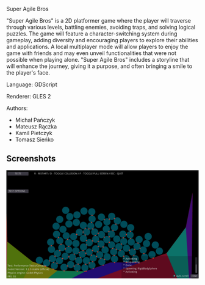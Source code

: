 Super Agile Bros

"Super Agile Bros" is a 2D platformer game where the player will traverse through various levels, battling enemies, avoiding traps, and solving logical puzzles. The game will feature a character-switching system during gameplay, adding diversity and encouraging players to explore their abilities and applications. A local multiplayer mode will allow players to enjoy the game with friends and may even unveil functionalities that were not possible when playing alone. "Super Agile Bros" includes a storyline that will enhance the journey, giving it a purpose, and often bringing a smile to the player's face.

Language: GDScript

Renderer: GLES 2

Authors:
 - Michał Pańczyk
 - Mateusz Rączka
 - Kamil Pietczyk
 - Tomasz Sieńko

## Screenshots


![Screenshot](screenshots/screenshot.png)
